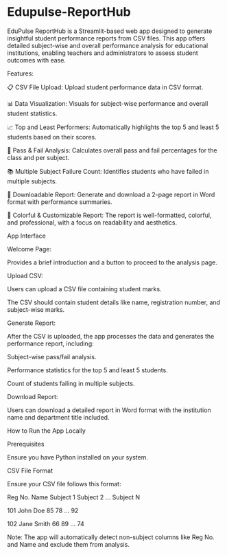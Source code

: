 # Edupulse-ReportHub

EduPulse ReportHub is a Streamlit-based web app designed to generate insightful student performance reports from CSV files. This app offers detailed subject-wise and overall performance analysis for educational institutions, enabling teachers and administrators to assess student outcomes with ease.

Features:


📋 CSV File Upload: Upload student performance data in CSV format.


📊 Data Visualization: Visuals for subject-wise performance and overall student statistics.


📈 Top and Least Performers: Automatically highlights the top 5 and least 5 students based on their scores.


🧮 Pass & Fail Analysis: Calculates overall pass and fail percentages for the class and per subject.


📚 Multiple Subject Failure Count: Identifies students who have failed in multiple subjects.


📃 Downloadable Report: Generate and download a 2-page report in Word format with performance summaries.


🎨 Colorful & Customizable Report: The report is well-formatted, colorful, and professional, with a focus on readability and aesthetics.



App Interface

Welcome Page:

Provides a brief introduction and a button to proceed to the analysis page.


Upload CSV:

Users can upload a CSV file containing student marks.

The CSV should contain student details like name, registration number, and subject-wise marks.


Generate Report:

After the CSV is uploaded, the app processes the data and generates the performance report, including:


Subject-wise pass/fail analysis.


Performance statistics for the top 5 and least 5 students.


Count of students failing in multiple subjects.



Download Report:

Users can download a detailed report in Word format with the institution name and department title included.



How to Run the App Locally


Prerequisites

Ensure you have Python installed on your system.



CSV File Format

Ensure your CSV file follows this format:


Reg No.	Name	Subject 1	Subject 2	...	Subject N


101	John Doe	85	78	...	92


102	Jane Smith	66	89	...	74


Note: The app will automatically detect non-subject columns like Reg No. and Name and exclude them from analysis.





